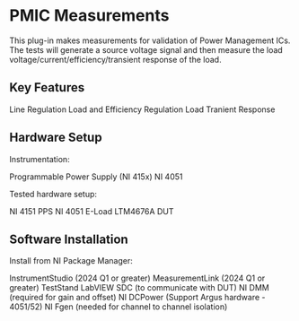 # PMIC Measurements

This plug-in makes measurements for validation of Power Management ICs. The tests will generate a source voltage signal and then measure the load voltage/current/efficiency/transient response of the load.

## Key Features

Line Regulation
Load and Efficiency Regulation
Load Tranient Response

## Hardware Setup

Instrumentation:

Programmable Power Supply (NI 415x)
NI 4051

Tested hardware setup:

NI 4151 PPS
NI 4051 E-Load
LTM4676A DUT 

## Software Installation

Install from NI Package Manager:

InstrumentStudio (2024 Q1 or greater)
MeasurementLink (2024 Q1 or greater)
TestStand
LabVIEW
SDC (to communicate with DUT)
NI DMM (required for gain and offset)
NI DCPower (Support Argus hardware - 4051/52)
NI Fgen (needed for channel to channel isolation)



